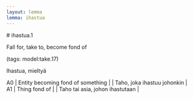 ```yaml
---
layout: lemma
lemma: ihastua
---
```


<div class="sense">
# <span class="sensename">ihastua.1</span>

<span class="description">Fall for, take to, become fond of</span>

(tags: model:take.17)

<span class="description">Ihastua, mieltyä</span>

A0 | Entity becoming fond of something |   | Taho, joka ihastuu johonkin |  
A1 | Thing fond of |   | Taho tai asia, johon ihastutaan |  

</div>

